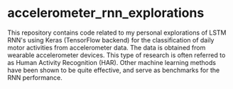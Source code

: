 # accelerometer_rnn_explorations

This repository contains code related to my personal explorations of LSTM RNN's using Keras (TensorFlow backend) for the classification of daily motor activities from accelerometer data. 
The data is obtained from wearable accelerometer devices. This type of research is often referred to as Human Activity Recognition (HAR). Other machine learning methods have been shown to be quite effective, and serve as benchmarks for the RNN performance. 
